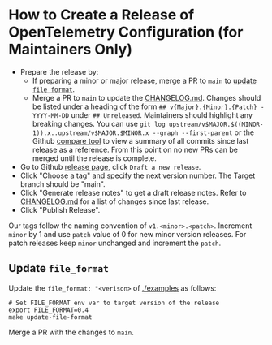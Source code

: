 # How to Create a Release of OpenTelemetry Configuration (for Maintainers Only)

* Prepare the release by:
  * If preparing a minor or major release, merge a PR to `main`
    to [update `file_format`](#update-fileformat).
  * Merge a PR to `main` to update the [CHANGELOG.md](CHANGELOG.md). Changes
    should be listed under a heading of the
    form `## v{Major}.{Minor}.{Patch} - YYYY-MM-DD` under `## Unreleased`.
    Maintainers should highlight any breaking changes. You can
    use `git log upstream/v$MAJOR.$((MINOR-1)).x..upstream/v$MAJOR.$MINOR.x --graph --first-parent`
    or the
    Github [compare tool](https://github.com/open-telemetry/opentelemetry-configuration/compare/)
    to view a summary of all commits since last release as a reference. From
    this point on no new PRs can be merged until the release is complete.
* Go to
  Github [release page](https://github.com/open-telemetry/opentelemetry-configuration/releases),
  click `Draft a new release`.
* Click "Choose a tag" and specify the next version number. The Target branch
  should be "main".
* Click "Generate release notes" to get a draft release notes. Refer
  to [CHANGELOG.md](CHANGELOG.md) for a list of changes since last release.
* Click "Publish Release".

Our tags follow the naming convention of `v1.<minor>.<patch>`. Increment `minor` by 1
and use `patch` value of 0 for new minor version releases. For patch releases keep `minor`
unchanged and increment the `patch`.

## Update `file_format`

Update the `file_format: "<verison>` of [./examples](./examples) as follows:

```shell
# Set FILE_FORMAT env var to target version of the release
export FILE_FORMAT=0.4
make update-file-format
```

Merge a PR with the changes to `main`.
